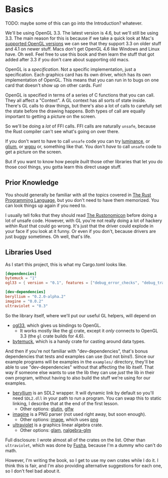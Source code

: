# Basics

TODO: maybe some of this can go into the Introduction? whatever.

We'll be using OpenGL 3.3. The latest version is 4.6, but we'll still be using
3.3. The main reason for this is because if we take a quick look at Mac's
[supported OpenGL versions](https://support.apple.com/en-us/HT202823) we can see
that they support 3.3 on older stuff and 4.1 on newer stuff. Macs don't get
OpenGL 4.6 like Windows and Linux have. Oh well. Feel free to use this book and
then learn the stuff that got added after 3.3 if you don't care about supporting
old macs.

OpenGL is a _specification_. Not a specific implementation, just a
specification. Each graphics card has its own driver, which has its own
implementation of OpenGL. This means that you can run in to bugs on one card
that doesn't show up on other cards. Fun!

OpenGL is specified in terms of a series of C functions that you can call. They
all affect a "Context". A GL context has all sorts of state inside. There's GL
calls to draw things, but there's also a lot of calls to carefully set the state
before the drawing happens. Both types of call are equally important to getting
a picture on the screen.

So we'll be doing a _lot_ of FFI calls. FFI calls are naturally `unsafe`,
because the Rust compiler can't see what's going on over there.

If you don't want to have to call `unsafe` code you can try
[luminance](https://github.com/rust-tutorials/learn-luminance), or
[glium](https://docs.rs/glium), or [wgpu](https://docs.rs/wgpu) or, something
like that. You don't _have_ to call `unsafe` code to get a picture on the
screen.

But if you want to know how people _built_ those other libraries that let you do
those cool things, you gotta learn this direct usage stuff.

## Prior Knowledge

You should generally be familiar with all the topics covered in [The Rust
Programming Language](https://doc.rust-lang.org/book/), but you don't need to
have them memorized. You can look things up again if you need to.

I usually tell folks that they should read [The
Rustonomicon](https://doc.rust-lang.org/nomicon/) before doing a lot of unsafe
code. However, with GL you're not really doing a lot of hackery _within Rust_
that could go wrong. It's just that the driver could explode in your face if you
look at it funny. Or even if you don't, because drivers are just buggy
sometimes. Oh well, that's life.

## Libraries Used

As I start this project, this is what my Cargo.toml looks like.

```toml
[dependencies]
bytemuck = "1"
ogl33 = { version = "0.1", features = ["debug_error_checks", "debug_trace_messages"]}

[dev-dependencies]
beryllium = "0.2.0-alpha.2"
imagine = "0.0.2"
ultraviolet = "0.3"
```

So the library itself, where we'll put our useful GL helpers, will depend on

* [ogl33](https://docs.rs/ogl33), which gives us bindings to OpenGL.
  * It works mostly like the [gl](https://docs.rs/gl) crate, except it _only_
    connects to OpenGL 3.3 (the `gl` crate builds for 4.6).
* [bytemuck](https://docs.rs/bytemuck), which is a handy crate for casting around data types.

And then if you're not familiar with "dev-dependencies", that's bonus
dependencies that tests and examples can use (but not bins!). Since our example
programs will be examples in the `examples/` directory, they'll be able to use
"dev-dependencies" without that affecting the lib itself. That way if someone
else wants to use the lib they can use _just_ the lib in their own program,
without having to also build the stuff we're using for our examples.

* [beryllium](https://docs.rs/beryllium) is an SDL2 wrapper. It will dynamic
  link by default so you'll need `SDL2.dll` in your path to run a program. You
  can swap this to static linking, I describe that at the end of the first
  lesson.
  * Other options: [glutin](https://docs.rs/glutin), [glfw](https://docs.rs/glfw)
* [imagine](https://docs.rs/imagine) is a PNG parser (not used right away, but
  soon enough).
  * Other options: [image](https://docs.rs/image), which uses
    [png](https://docs.rs/png)
* [ultraviolet](https://docs.rs/ultraviolet) is a graphics linear algebra crate.
  * Other options: [glam](https://docs.rs/glam),
    [nalgebra-glm](https://docs.rs/nalgebra-glm)

Full disclosure: I wrote almost all of the crates on the list. Other than
`ultraviolet`, which was done by [Fusha](https://github.com/termhn), because I'm
a dummy who can't do math.

However, I'm writing the book, so I get to use my own crates while I do it. I
think this is fair, and I'm also providing alternative suggestions for each one,
so I don't feel bad about it.
